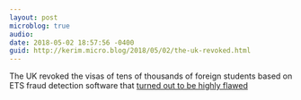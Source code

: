 ```yaml
---
layout: post
microblog: true
audio: 
date: 2018-05-02 18:57:56 -0400
guid: http://kerim.micro.blog/2018/05/02/the-uk-revoked.html
---
```

The UK revoked the visas of tens of thousands of foreign students based on ETS fraud detection software that [turned out to be highly flawed](https://www.ft.com/content/2ae9b7d2-4d0c-11e8-8a8e-22951a2d8493)
